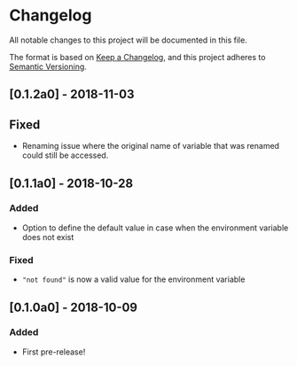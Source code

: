# Changelog

All notable changes to this project will be documented in this file.

The format is based on [Keep a Changelog](https://keepachangelog.com/en/1.0.0/),
and this project adheres to [Semantic Versioning](https://semver.org/spec/v2.0.0.html).

## [0.1.2a0] - 2018-11-03

## Fixed

- Renaming issue where the original name of variable that was renamed could still be accessed.


## [0.1.1a0] - 2018-10-28

### Added

- Option to define the default value in case when the environment variable does not exist

### Fixed

- `"not found"` is now a valid value for the environment variable

## [0.1.0a0] - 2018-10-09

### Added

- First pre-release!

